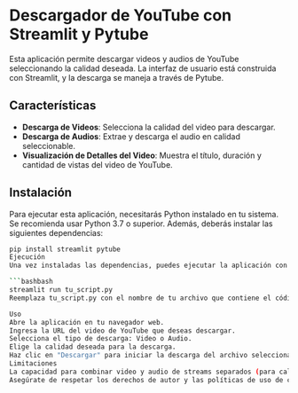 # Descargador de YouTube con Streamlit y Pytube

Esta aplicación permite descargar videos y audios de YouTube seleccionando la calidad deseada. La interfaz de usuario está construida con Streamlit, y la descarga se maneja a través de Pytube.

## Características

- **Descarga de Videos**: Selecciona la calidad del video para descargar.
- **Descarga de Audios**: Extrae y descarga el audio en calidad seleccionable.
- **Visualización de Detalles del Video**: Muestra el título, duración y cantidad de vistas del video de YouTube.

## Instalación

Para ejecutar esta aplicación, necesitarás Python instalado en tu sistema. Se recomienda usar Python 3.7 o superior. Además, deberás instalar las siguientes dependencias:

```bash
pip install streamlit pytube
Ejecución
Una vez instaladas las dependencias, puedes ejecutar la aplicación con el siguiente comando:

```bashbash
streamlit run tu_script.py
Reemplaza tu_script.py con el nombre de tu archivo que contiene el código de la aplicación.

Uso
Abre la aplicación en tu navegador web.
Ingresa la URL del video de YouTube que deseas descargar.
Selecciona el tipo de descarga: Video o Audio.
Elige la calidad deseada para la descarga.
Haz clic en "Descargar" para iniciar la descarga del archivo seleccionado.
Limitaciones
La capacidad para combinar video y audio de streams separados (para calidades de video altas que no sean progresivas) no está implementada directamente en la aplicación y requeriría herramientas adicionales como FFmpeg.
Asegúrate de respetar los derechos de autor y las políticas de uso de contenido de YouTube al utilizar esta herramienta.